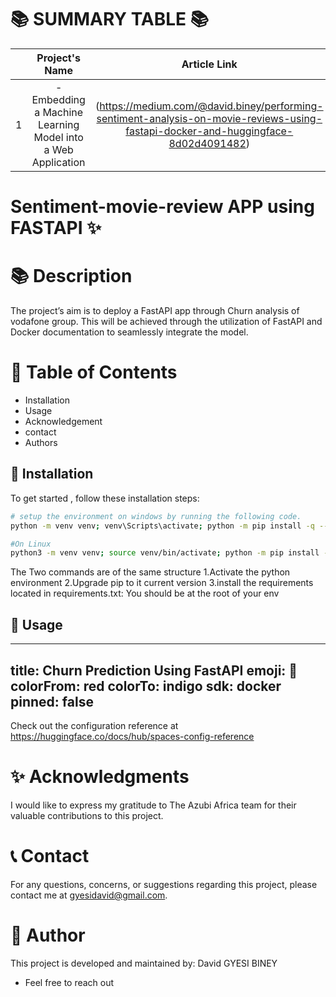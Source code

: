 📚 SUMMARY TABLE 📚
   =================


|  | Project's Name | Article Link    | Deployment Link  |
|:--:|:--------------:|:--------------:|:--------------:|
| 1 |  -Embedding a Machine Learning Model into a Web Application             |  (https://medium.com/@david.biney/performing-sentiment-analysis-on-movie-reviews-using-fastapi-docker-and-huggingface-8d02d4091482) | ([https://gyesibiney-sentiment-movie-review-fastapi-2.hf.space/docs](https://gyesibiney-churn-prediction-using-fastapi.hf.space/docs#/default/predict_churn_predict__get)) |


# Sentiment-movie-review APP using FASTAPI ✨

📚 **Description**
=================

The project’s aim is to deploy a FastAPI app through Churn analysis of vodafone group. This will be achieved through the utilization of FastAPI and Docker documentation to seamlessly integrate the model.

📖 **Table of Contents**
=================
- Installation
- Usage
- Acknowledgement
- contact
- Authors

🔧 **Installation**
-----------------
To get started , follow these installation steps:
```bash
# setup the environment on windows by running the following code.
python -m venv venv; venv\Scripts\activate; python -m pip install -q --upgrade pip; python -m pip install -r requirements.txt  

#On Linux
python3 -m venv venv; source venv/bin/activate; python -m pip install -q --upgrade pip; python -m pip install -r requirements.txt 

```
The Two commands are of the same structure
1.Activate the python environment
2.Upgrade pip to it current version
3.install the requirements located in requirements.txt: You should be at the root of your env




🚀 **Usage**
-----------------
---
title: Churn Prediction Using FastAPI
emoji: 🏢
colorFrom: red
colorTo: indigo
sdk: docker
pinned: false
---

Check out the configuration reference at https://huggingface.co/docs/hub/spaces-config-reference


✨ **Acknowledgments**
=================

I would like to express my gratitude to The Azubi Africa team for their valuable contributions to this project.

📞 **Contact**
=================

For any questions, concerns, or suggestions regarding  this project, please contact me at gyesidavid@gmail.com.


👥 **Author**
=================

This project is developed and maintained by:
David GYESI BINEY
- Feel free to reach out





